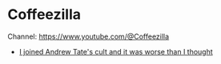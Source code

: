 # Coffeezilla
Channel: https://www.youtube.com/@Coffeezilla

- [I joined Andrew Tate's cult and it was worse than I thought](https://youtu.be/BijOF8I2t_4)
